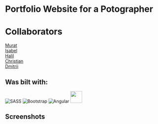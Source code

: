 # Portfolio Website for a Potographer

<!-- ... It's also responsive. -->

# Collaborators

[Murat](https://github.com/MuratYildirim95)<br>
[Isabel](https://github.com/isa-stra)<br>
[Halil](https://github.com/Halil-Tas)<br>
[Christian](https://github.com/veganchris)<br>
[Dmitrii](https://github.com/DmitriiMal)


## Was bilt with:
 ![SASS](https://img.icons8.com/color/48/000000/sass.png)
  ![Bootstrap](https://img.icons8.com/color/48/000000/bootstrap.png)
  ![Angular](https://img.icons8.com/color/48/000000/angularjs.png)
  <img src='https://swiperjs.com/images/swiper-logo.svg' width='38'>

## Screenshots




  <img  src=""  />
  <br>
  <img  src=""  />
  <br>
  <img  src=""  />
